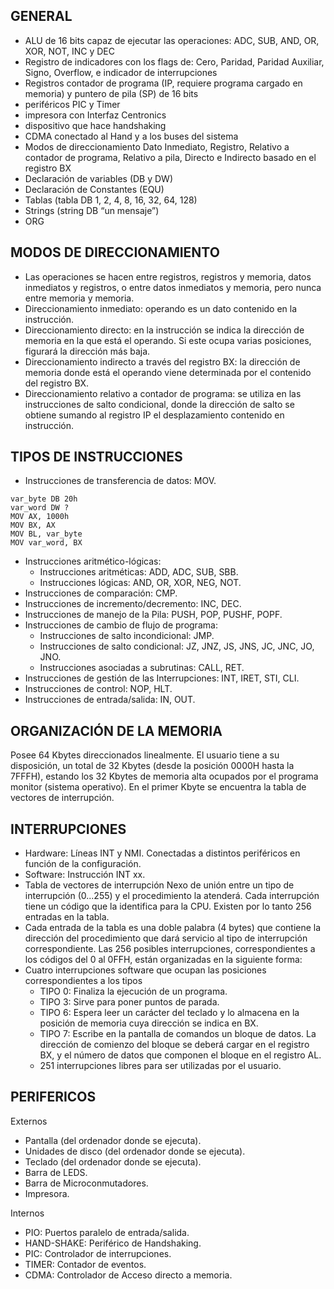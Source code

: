 GENERAL
---

- ALU de 16 bits capaz de ejecutar las operaciones: ADC, SUB, AND, OR, XOR, NOT, INC y DEC
- Registro de indicadores con los flags de: Cero, Paridad, Paridad Auxiliar, Signo, Overflow, e indicador de interrupciones
- Registros contador de programa (IP, requiere programa cargado en memoria) y puntero de pila (SP) de 16 bits
- periféricos PIC y Timer
- impresora con Interfaz Centronics
- dispositivo que hace handshaking
- CDMA conectado al Hand y a los buses del sistema
- Modos de direccionamiento Dato Inmediato, Registro, Relativo a contador de programa, Relativo a pila, Directo e Indirecto basado en el registro BX
- Declaración de variables (DB y DW)
- Declaración de Constantes (EQU)
- Tablas (tabla DB 1, 2, 4, 8, 16, 32, 64, 128)
- Strings (string DB “un mensaje”)
- ORG

MODOS DE DIRECCIONAMIENTO
---

- Las operaciones se hacen entre registros, registros y memoria, datos inmediatos y registros, o entre datos inmediatos y memoria, pero nunca entre memoria y memoria.
- Direccionamiento inmediato: operando es un dato contenido en la instrucción.
- Direccionamiento directo: en la instrucción se indica la dirección de memoria en la que está el operando. Si este ocupa varias posiciones, figurará la dirección más baja.
- Direccionamiento indirecto a través del registro BX: la dirección de memoria donde está el operando viene determinada por el contenido del registro BX.
- Direccionamiento relativo a contador de programa: se utiliza en las instrucciones de salto condicional, donde la dirección de salto se obtiene sumando al registro IP el desplazamiento contenido en instrucción.

TIPOS DE INSTRUCCIONES
---

- Instrucciones de transferencia de datos: MOV.
```
var_byte DB 20h
var_word DW ?
MOV AX, 1000h
MOV BX, AX
MOV BL, var_byte
MOV var_word, BX
```
- Instrucciones aritmético-lógicas:
     * Instrucciones aritméticas: ADD, ADC, SUB, SBB.
     * Instrucciones lógicas: AND, OR, XOR, NEG, NOT.
- Instrucciones de comparación: CMP.
- Instrucciones de incremento/decremento: INC, DEC.
- Instrucciones de manejo de la Pila: PUSH, POP, PUSHF, POPF.
- Instrucciones de cambio de flujo de programa:
    * Instrucciones de salto incondicional: JMP.
    * Instrucciones de salto condicional: JZ, JNZ, JS, JNS, JC, JNC, JO, JNO.
    * Instrucciones asociadas a subrutinas: CALL, RET.
- Instrucciones de gestión de las Interrupciones: INT, IRET, STI, CLI.
- Instrucciones de control: NOP, HLT.
- Instrucciones de entrada/salida: IN, OUT.

ORGANIZACIÓN DE LA MEMORIA
-----------------------------------------

Posee 64 Kbytes direccionados linealmente. El usuario tiene a su disposición, un total de 32
Kbytes (desde la posición 0000H hasta la 7FFFH), estando los 32 Kbytes de memoria alta ocupados por
el programa monitor (sistema operativo). En el primer Kbyte se encuentra la tabla de vectores de
interrupción.

INTERRUPCIONES
---
- Hardware: Líneas INT y NMI. Conectadas a distintos periféricos en función de la configuración.
- Software: Instrucción INT xx.
- Tabla de vectores de interrupción Nexo de unión entre un tipo de interrupción (0...255) y el procedimiento la atenderá. Cada interrupción tiene un código que la identifica para la CPU. Existen por lo tanto 256 entradas en la tabla.
- Cada entrada de la tabla es una doble palabra (4 bytes) que contiene la dirección del procedimiento que dará servicio al tipo de interrupción correspondiente. Las 256 posibles interrupciones, correspondientes a los códigos del 0 al 0FFH, están organizadas en la siguiente forma:
- Cuatro interrupciones software que ocupan las posiciones correspondientes a los tipos
  - TIPO 0: Finaliza la ejecución de un programa.
  - TIPO 3: Sirve para poner puntos de parada.
  - TIPO 6: Espera leer un carácter del teclado y lo almacena en la posición de memoria cuya dirección se indica en BX.
  - TIPO 7: Escribe en la pantalla de comandos un bloque de datos. La dirección de comienzo del bloque se deberá cargar en el registro BX, y el número de datos que componen el bloque en el registro AL.
  - 251 interrupciones libres para ser utilizadas por el usuario.

PERIFERICOS
---

Externos
- Pantalla (del ordenador donde se ejecuta).
- Unidades de disco (del ordenador donde se ejecuta).
- Teclado (del ordenador donde se ejecuta).
- Barra de LEDS.
- Barra de Microconmutadores.
- Impresora.

Internos
- PIO: Puertos paralelo de entrada/salida.
- HAND-SHAKE: Periférico de Handshaking.
- PIC: Controlador de interrupciones.
- TIMER: Contador de eventos.
- CDMA: Controlador de Acceso directo a memoria.
